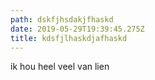 ```yaml
---
path: dskfjhsdakjfhaskd
date: 2019-05-29T19:39:45.275Z
title: kdsfjlhaskdjafhaskd
---
```

ik hou heel veel van lien
